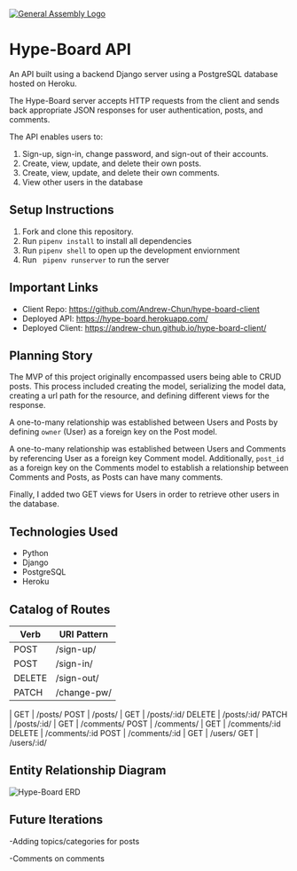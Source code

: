 [![General Assembly Logo](https://camo.githubusercontent.com/1a91b05b8f4d44b5bbfb83abac2b0996d8e26c92/687474703a2f2f692e696d6775722e636f6d2f6b6538555354712e706e67)](https://generalassemb.ly/education/web-development-immersive)

# Hype-Board API
An API built using a backend Django server using a PostgreSQL database hosted on Heroku.

The Hype-Board server accepts HTTP requests from the client and sends back appropriate JSON responses for user authentication, posts, and comments.

The API enables users to:
  1. Sign-up, sign-in, change password, and sign-out of their accounts.
  2. Create, view, update, and delete their own posts.
  3. Create, view, update, and delete their own comments.
  4. View other users in the database

## Setup Instructions
1. Fork and clone this repository.
2. Run ```pipenv install``` to install all dependencies
3. Run ```pipenv shell``` to open up the development enviornment
4. Run ``` pipenv runserver``` to run the server

## Important Links
- Client Repo: https://github.com/Andrew-Chun/hype-board-client
- Deployed API: https://hype-board.herokuapp.com/
- Deployed Client: https://andrew-chun.github.io/hype-board-client/

## Planning Story
The MVP of this project originally encompassed users being able to CRUD posts.
This process included creating the model, serializing the model data, creating a url path for the resource, and defining different views for the response.

A one-to-many relationship was established between Users and Posts by defining ```owner``` (User) as a foreign key on the Post model.

A one-to-many relationship was established between Users and Comments by referencing User as a foreign key Comment model. Additionally, ```post_id``` as a foreign key on the Comments model to establish a relationship between Comments and Posts, as Posts can have many comments.

Finally, I added two GET views for Users in order to retrieve other users in the database.

## Technologies Used
- Python
- Django
- PostgreSQL
- Heroku

## Catalog of Routes
Verb         |	URI Pattern
------------ | -------------
POST | /sign-up/
POST  | /sign-in/
DELETE  | /sign-out/
PATCH  | /change-pw/
  |
GET | /posts/
POST  |  /posts/
  |
GET | /posts/:id/
DELETE  |  /posts/:id/
PATCH  |  /posts/:id/
  |
GET | /comments/
POST | /comments/
  |
GET | /comments/:id
DELETE | /comments/:id
POST | /comments/:id
  |
GET  | /users/
GET | /users/:id/

## Entity Relationship Diagram
![Hype-Board ERD](https://i.imgur.com/ZZmVqvr.png)


## Future Iterations
-Adding topics/categories for posts

-Comments on comments
